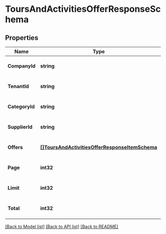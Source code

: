 # ToursAndActivitiesOfferResponseSchema

## Properties
Name | Type | Description | Notes
------------ | ------------- | ------------- | -------------
**CompanyId** | **string** | Identifier for the company offering the rental. | [optional] [default to null]
**TenantId** | **string** | Identifier for the tenant. | [optional] [default to null]
**CategoryId** | **string** | Identifier for the category of the offer. | [optional] [default to null]
**SupplierId** | **string** | Identifier for the supplier of the offer. | [optional] [default to null]
**Offers** | [**[]ToursAndActivitiesOfferResponseItemSchema**](ToursAndActivitiesOfferResponseItemSchema.md) | Array of TourOfferResponseItemSchema detailing individual car offers. | [optional] [default to null]
**Page** | **int32** | Current page in pagination. | [optional] [default to null]
**Limit** | **int32** | Page size in pagination. | [optional] [default to null]
**Total** | **int32** | Total number of records available. | [optional] [default to null]

[[Back to Model list]](../README.md#documentation-for-models) [[Back to API list]](../README.md#documentation-for-api-endpoints) [[Back to README]](../README.md)

